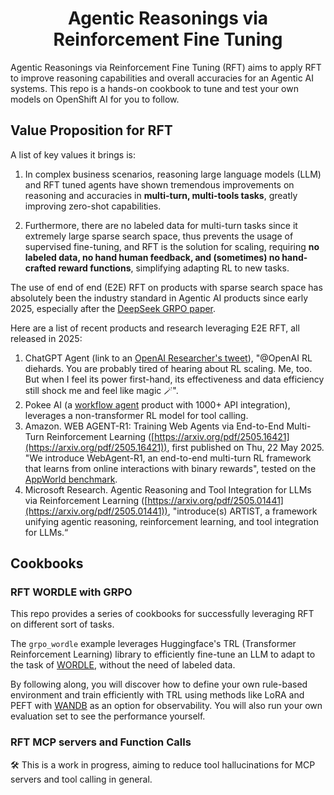 <h1 style="text-align: center;">Agentic Reasonings via Reinforcement Fine Tuning</h1>

Agentic Reasonings via Reinforcement Fine Tuning (RFT) aims to apply RFT to improve reasoning capabilities and overall accuracies for an Agentic AI systems. This repo is a hands-on cookbook to tune and test your own models on OpenShift AI for you to follow.

<h2>Value Proposition for RFT</h2>

A list of key values it brings is:

1. In complex business scenarios, reasoning large language models (LLM) and RFT tuned agents have shown tremendous improvements on reasoning and accuracies in **multi-turn, multi-tools tasks**, greatly improving zero-shot capabilities.

2. Furthermore, there are no labeled data for multi-turn tasks since it extremely large sparse search space, thus prevents the usage of supervised fine-tuning, and RFT is the solution for scaling, requiring **no labeled data, no hand human feedback, and (sometimes) no hand-crafted reward functions**, simplifying adapting RL to new tasks.

The use of end of end (E2E) RFT on products with sparse search space has absolutely been the industry standard in Agentic AI products since early 2025, especially after the [DeepSeek GRPO paper](https://arxiv.org/abs/2402.03300).

Here are a list of recent products and research leveraging E2E RFT, all released in 2025:

1.  ChatGPT Agent (link to an [OpenAI Researcher's tweet](https://x.com/xikun_zhang_/status/1945895070269583554?s%3D46)), "@OpenAI RL diehards. You are probably tired of hearing about RL scaling. Me, too. But when I feel its power first-hand, its effectiveness and data efficiency still shock me and feel like magic 🪄".
2. Pokee AI (a [workflow agent](https://pokee.ai/home) product with 1000+ API integration), leverages a non-transformer RL model for tool calling.
3. Amazon. WEB AGENT-R1: Training Web Agents via End-to-End Multi-Turn Reinforcement Learning ([https://arxiv.org/pdf/2505.16421](https://arxiv.org/pdf/2505.16421)), first published on Thu, 22 May 2025. "We introduce WebAgent-R1, an end-to-end multi-turn RL framework that learns from online interactions with binary rewards", tested on the [AppWorld benchmark](https://github.com/stonybrooknlp/appworld).
4. Microsoft Research. Agentic Reasoning and Tool Integration for LLMs via Reinforcement Learning ([https://arxiv.org/pdf/2505.01441](https://arxiv.org/pdf/2505.01441)), "introduce(s) ARTIST, a framework unifying agentic reasoning, reinforcement learning, and tool integration for LLMs.“

<h2>Cookbooks</h2>

<h3>RFT WORDLE with GRPO</h3>

This repo provides a series of cookbooks for successfully leveraging RFT on different sort of tasks.

The `grpo_wordle` example leverages Huggingface's TRL (Transformer Reinforcement Learning) library to efficiently fine-tune an LLM to adapt to the task of [WORDLE](https://www.nytimes.com/games/wordle/index.html), without the need of labeled data.

By following along, you will discover how to define your own rule-based environment and train efficiently with TRL using methods like LoRA and PEFT with [WANDB](https://wandb.ai/home) as an option for observability. You will also run your own evaluation set to see the performance yourself.

<h3>RFT MCP servers and Function Calls</h3>
🛠️ This is a work in progress, aiming to reduce tool hallucinations for MCP servers and tool calling in general.